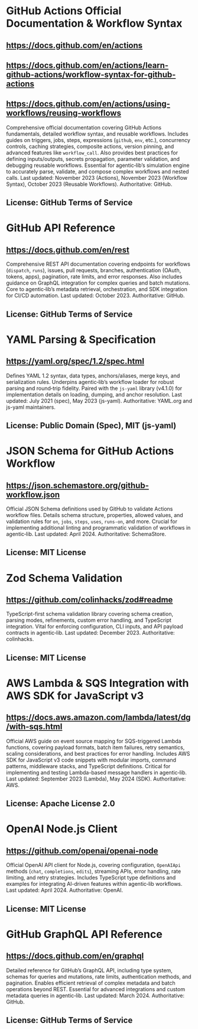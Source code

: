 # GitHub Actions Official Documentation & Workflow Syntax
## https://docs.github.com/en/actions
## https://docs.github.com/en/actions/learn-github-actions/workflow-syntax-for-github-actions
## https://docs.github.com/en/actions/using-workflows/reusing-workflows
Comprehensive official documentation covering GitHub Actions fundamentals, detailed workflow syntax, and reusable workflows. Includes guides on triggers, jobs, steps, expressions (`github`, `env`, etc.), concurrency controls, caching strategies, composite actions, version pinning, and advanced features like `workflow_call`. Also provides best practices for defining inputs/outputs, secrets propagation, parameter validation, and debugging reusable workflows. Essential for agentic‐lib’s simulation engine to accurately parse, validate, and compose complex workflows and nested calls. Last updated: November 2023 (Actions), November 2023 (Workflow Syntax), October 2023 (Reusable Workflows). Authoritative: GitHub.
## License: GitHub Terms of Service

# GitHub API Reference
## https://docs.github.com/en/rest
Comprehensive REST API documentation covering endpoints for workflows (`dispatch`, `runs`), issues, pull requests, branches, authentication (OAuth, tokens, apps), pagination, rate limits, and error responses. Also includes guidance on GraphQL integration for complex queries and batch mutations. Core to agentic‐lib’s metadata retrieval, orchestration, and SDK integration for CI/CD automation. Last updated: October 2023. Authoritative: GitHub.
## License: GitHub Terms of Service

# YAML Parsing & Specification
## https://yaml.org/spec/1.2/spec.html
Defines YAML 1.2 syntax, data types, anchors/aliases, merge keys, and serialization rules. Underpins agentic‐lib’s workflow loader for robust parsing and round‐trip fidelity. Paired with the `js-yaml` library (v4.1.0) for implementation details on loading, dumping, and anchor resolution. Last updated: July 2021 (spec), May 2023 (js-yaml). Authoritative: YAML.org and js-yaml maintainers.
## License: Public Domain (Spec), MIT (js-yaml)

# JSON Schema for GitHub Actions Workflow
## https://json.schemastore.org/github-workflow.json
Official JSON Schema definitions used by GitHub to validate Actions workflow files. Details schema structure, properties, allowed values, and validation rules for `on`, `jobs`, `steps`, `uses`, `runs-on`, and more. Crucial for implementing additional linting and programmatic validation of workflows in agentic‐lib. Last updated: April 2024. Authoritative: SchemaStore.
## License: MIT License

# Zod Schema Validation
## https://github.com/colinhacks/zod#readme
TypeScript-first schema validation library covering schema creation, parsing modes, refinements, custom error handling, and TypeScript integration. Vital for enforcing configuration, CLI inputs, and API payload contracts in agentic‐lib. Last updated: December 2023. Authoritative: colinhacks.
## License: MIT License

# AWS Lambda & SQS Integration with AWS SDK for JavaScript v3
## https://docs.aws.amazon.com/lambda/latest/dg/with-sqs.html
Official AWS guide on event source mapping for SQS-triggered Lambda functions, covering payload formats, batch item failures, retry semantics, scaling considerations, and best practices for error handling. Includes AWS SDK for JavaScript v3 code snippets with modular imports, command patterns, middleware stacks, and TypeScript definitions. Critical for implementing and testing Lambda-based message handlers in agentic‐lib. Last updated: September 2023 (Lambda), May 2024 (SDK). Authoritative: AWS.
## License: Apache License 2.0

# OpenAI Node.js Client
## https://github.com/openai/openai-node
Official OpenAI API client for Node.js, covering configuration, `OpenAIApi` methods (`chat`, `completions`, `edits`), streaming APIs, error handling, rate limiting, and retry strategies. Includes TypeScript type definitions and examples for integrating AI-driven features within agentic‐lib workflows. Last updated: April 2024. Authoritative: OpenAI.
## License: MIT License

# GitHub GraphQL API Reference
## https://docs.github.com/en/graphql
Detailed reference for GitHub’s GraphQL API, including type system, schemas for queries and mutations, rate limits, authentication methods, and pagination. Enables efficient retrieval of complex metadata and batch operations beyond REST. Essential for advanced integrations and custom metadata queries in agentic‐lib. Last updated: March 2024. Authoritative: GitHub.
## License: GitHub Terms of Service